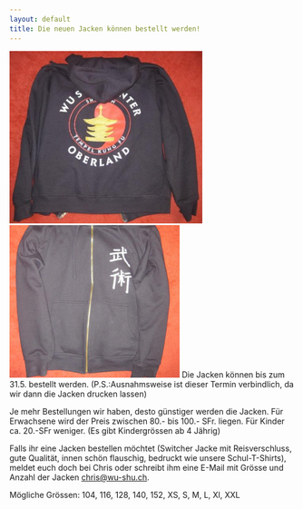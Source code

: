```yaml
---
layout: default
title: Die neuen Jacken können bestellt werden!
---
```


<img class="ifloat-left" src="/images/pullover/wu-shu-pullover-rueckseite.jpg" alt="Wu Shu Pullover" width="340px">
<img class="ifloat-right" src="/images/pullover/wu-shu-pullover-vorderseite.jpg" alt="Wu Shu Pullover" width="300px">
Die Jacken können bis zum 31.5. bestellt werden.  (P.S.:Ausnahmsweise ist dieser Termin verbindlich, da wir dann die Jacken drucken lassen)

Je mehr Bestellungen wir haben, desto günstiger werden die Jacken. Für Erwachsene wird der Preis zwischen 80.- bis 100.- SFr. liegen. Für Kinder ca. 20.-SFr weniger. (Es gibt Kindergrössen ab 4 Jährig)

Falls ihr eine Jacken bestellen möchtet (Switcher Jacke mit Reisverschluss, gute Qualität, innen schön flauschig, bedruckt wie unsere Schul-T-Shirts), meldet euch doch bei Chris oder schreibt ihm eine E-Mail mit Grösse und Anzahl der Jacken <a href=mailto:chris@wu-shu.ch>chris@wu-shu.ch</a>.

Mögliche Grössen: 104, 116, 128, 140, 152, XS, S, M, L, Xl, XXL